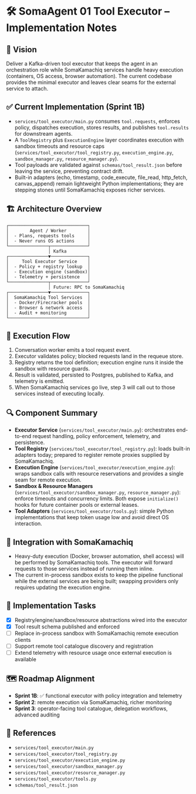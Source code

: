 # 🛠️ SomaAgent 01 Tool Executor – Implementation Notes

## 🎯 Vision
Deliver a Kafka-driven tool executor that keeps the agent in an orchestration role while SomaKamachiq services handle heavy execution (containers, OS access, browser automation). The current codebase provides the minimal executor and leaves clear seams for the external service to attach.

## ✅ Current Implementation (Sprint 1B)
- `services/tool_executor/main.py` consumes `tool.requests`, enforces policy, dispatches execution, stores results, and publishes `tool.results` for downstream agents.
- A `ToolRegistry` plus `ExecutionEngine` layer coordinates execution with sandbox timeouts and resource caps (`services/tool_executor/tool_registry.py`, `execution_engine.py`, `sandbox_manager.py`, `resource_manager.py`).
- Tool payloads are validated against `schemas/tool_result.json` before leaving the service, preventing contract drift.
- Built-in adapters (echo, timestamp, code_execute, file_read, http_fetch, canvas_append) remain lightweight Python implementations; they are stepping stones until SomaKamachiq exposes richer services.

## 🏗️ Architecture Overview
```
┌──────────────────────────────┐
│        Agent / Worker        │
│  - Plans, requests tools     │
│  - Never runs OS actions     │
└───────────────┬──────────────┘
                │ Kafka
┌───────────────▼──────────────┐
│     Tool Executor Service    │
│  - Policy + registry lookup  │
│  - Execution engine (sandbox)│
│  - Telemetry + persistence   │
└───────────────┬──────────────┘
                │ Future: RPC to SomaKamachiq
┌───────────────▼──────────────┐
│  SomaKamachiq Tool Services  │
│  - Docker/Firecracker pools  │
│  - Browser & network access  │
│  - Audit + monitoring        │
└──────────────────────────────┘
```

## 🧭 Execution Flow
1. Conversation worker emits a tool request event.
2. Executor validates policy; blocked requests land in the requeue store.
3. Registry returns the tool definition; execution engine runs it inside the sandbox with resource guards.
4. Result is validated, persisted to Postgres, published to Kafka, and telemetry is emitted.
5. When SomaKamachiq services go live, step 3 will call out to those services instead of executing locally.

## 🔍 Component Summary
- **Executor Service** (`services/tool_executor/main.py`): orchestrates end-to-end request handling, policy enforcement, telemetry, and persistence.
- **Tool Registry** (`services/tool_executor/tool_registry.py`): loads built-in adapters today; prepared to register remote proxies supplied by SomaKamachiq.
- **Execution Engine** (`services/tool_executor/execution_engine.py`): wraps sandbox calls with resource reservations and provides a single seam for remote execution.
- **Sandbox & Resource Managers** (`services/tool_executor/sandbox_manager.py`, `resource_manager.py`): enforce timeouts and concurrency limits. Both expose `initialize()` hooks for future container pools or external leases.
- **Tool Adapters** (`services/tool_executor/tools.py`): simple Python implementations that keep token usage low and avoid direct OS interaction.

## 🌉 Integration with SomaKamachiq
- Heavy-duty execution (Docker, browser automation, shell access) will be performed by SomaKamachiq tools. The executor will forward requests to those services instead of running them inline.
- The current in-process sandbox exists to keep the pipeline functional while the external services are being built; swapping providers only requires updating the execution engine.

## 🧱 Implementation Tasks
- [x] Registry/engine/sandbox/resource abstractions wired into the executor
- [x] Tool result schema published and enforced
- [ ] Replace in-process sandbox with SomaKamachiq remote execution clients
- [ ] Support remote tool catalogue discovery and registration
- [ ] Extend telemetry with resource usage once external execution is available

## 🗺️ Roadmap Alignment
- **Sprint 1B**: ✅ functional executor with policy integration and telemetry
- **Sprint 2**: remote execution via SomaKamachiq, richer monitoring
- **Sprint 3**: operator-facing tool catalogue, delegation workflows, advanced auditing

## 📎 References
- `services/tool_executor/main.py`
- `services/tool_executor/tool_registry.py`
- `services/tool_executor/execution_engine.py`
- `services/tool_executor/sandbox_manager.py`
- `services/tool_executor/resource_manager.py`
- `services/tool_executor/tools.py`
- `schemas/tool_result.json`
